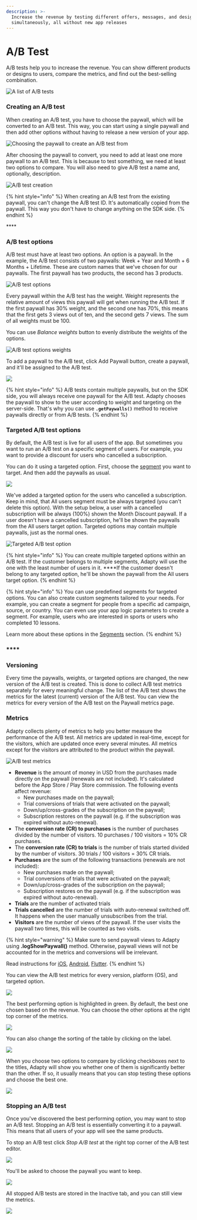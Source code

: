 ```yaml
---
description: >-
  Increase the revenue by testing different offers, messages, and designs
  simultaneously, all without new app releases
---
```


# A/B Test

A/B tests help you to increase the revenue. You can show different products or designs to users, compare the metrics, and find out the best-selling combination.

![A list of A/B tests](../.gitbook/assets/cleanshot-2021-01-28-at-22.14.50.png)

### **Creating an A/B test**

When creating an A/B test, you have to choose the paywall, which will be converted to an A/B test. This way, you can start using a single paywall and then add other options without having to release a new version of your app.

![Choosing the paywall to create an A/B test from](../.gitbook/assets/cleanshot-2021-01-28-at-22.48.59.png)

After choosing the paywall to convert, you need to add at least one more paywall to an A/B test. This is because to test something, we need at least two options to compare. You will also need to give A/B test a name and, optionally, description.

![A/B test creation](../.gitbook/assets/cleanshot-2021-01-28-at-22.39.44.png)

{% hint style="info" %}
When creating an A/B test from the existing paywall, you can't change the A/B test ID. It's automatically copied from the paywall. This way you don't have to change anything on the SDK side.
{% endhint %}

\*\*\*\*

### **A/B test options**

A/B test must have at least two options. An option is a paywall. In the example, the A/B test consists of two paywalls: Week + Year and Month + 6 Months + Lifetime. These are custom names that we've chosen for our paywalls. The first paywall has two products, the second has 3 products.

![A/B test options](../.gitbook/assets/cleanshot-2021-01-28-at-23.23.59.png)

Every paywall within the A/B test has the weight. Weight represents the relative amount of views this paywall will get when running the A/B test. If the first paywall has 30% weight, and the second one has 70%, this means that the first gets 3 views out of ten, and the second gets 7 views. The sum of all weights must be 100.

You can use _Balance weights_ button to evenly distribute the weights of the options.

![A/B test options weights](../.gitbook/assets/cleanshot-2021-01-28-at-23.23.59-1.png)

To add a paywall to the A/B test, click Add Paywall button, create a paywall, and it'll be assigned to the A/B test.

![](../.gitbook/assets/cleanshot-2021-01-28-at-23.23.59-2.png)

{% hint style="info" %}
A/B tests contain multiple paywalls, but on the SDK side, you will always receive one paywall for the A/B test. Adapty chooses the paywall to show to the user according to weight and targeting on the server-side. That's why you can use **`.getPaywalls()`** method to receive paywalls directly or from A/B tests.
{% endhint %}

### 

### Targeted A/B test options

By default, the A/B test is live for all users of the app. But sometimes you want to run an A/B test on a specific segment of users. For example, you want to provide a discount for users who cancelled a subscription.

You can do it using a targeted option. First, choose the [segment](../profiles-and-promo-campaigns/segments.md) you want to target. And then add the paywalls as usual.

![](../.gitbook/assets/cleanshot-2021-01-29-at-00.06.18.png)

We've added a targeted option for the users who cancelled a subscription. Keep in mind, that All users segment must be always targeted \(you can't delete this option\). With the setup below, a user with a cancelled subscription will be always \(100%\) shown the Month Discount paywall. If a user doesn't have a cancelled subscription, he'll be shown the paywalls from the All users target option. Targeted options may contain multiple paywalls, just as the normal ones.

![Targeted A/B test option](../.gitbook/assets/cleanshot-2021-01-29-at-00.03.31.png)

{% hint style="info" %}
You can create multiple targeted options within an A/B test. If the customer belongs to multiple segments, Adapty will use the one with the least number of users in it. ****If the customer doesn't belong to any targeted option, he'll be shown the paywall from the All users target option.
{% endhint %}

{% hint style="info" %}
You can use predefined segments for targeted options. You can also create custom segments tailored to your needs. For example, you can create a segment for people from a specific ad campaign, source, or country. You can even use your app logic parameters to create a segment. For example, users who are interested in sports or users who completed 10 lessons.  
  
Learn more about these options in the [Segments](../profiles-and-promo-campaigns/segments.md) section.
{% endhint %}

### \*\*\*\*

### **Versioning**

Every time the paywalls, weights, or targeted options are changed, the new version of the A/B test is created. This is done to collect A/B test metrics separately for every meaningful change. The list of the A/B test shows the metrics for the latest \(current\) version of the A/B test. You can view the metrics for every version of the A/B test on the Paywall metrics page.



### Metrics

Adapty collects plenty of metrics to help you better measure the performance of the A/B test. All metrics are updated in real-time, except for the visitors, which are updated once every several minutes. All metrics except for the visitors are attributed to the product within the paywall.

![A/B test metrics](../.gitbook/assets/cleanshot-2021-01-29-at-00.48.06.png)

* **Revenue** is the amount of money in USD from the purchases made directly on the paywall \(renewals are not included\). It's calculated before the App Store / Play Store commission. The following events affect revenue:
  * New purchases made on the paywall;
  * Trial conversions of trials that were activated on the paywall;
  * Down/up/cross-grades of the subscription on the paywall;
  * Subscription restores on the paywall \(e.g. if the subscription was expired without auto-renewal\).
* The **conversion rate \(CR\) to purchases** is the number of purchases divided by the number of visitors. 10 purchases / 100 visitors = 10% CR purchases.
* The **conversion rate \(CR\) to trials** is the number of trials started divided by the number of visitors. 30 trials / 100 visitors = 30% CR trials.
* **Purchases** are the sum of the following transactions \(renewals are not included\):
  * New purchases made on the paywall;
  * Trial conversions of trials that were activated on the paywall;
  * Down/up/cross-grades of the subscription on the paywall;
  * Subscription restores on the paywall \(e.g. if the subscription was expired without auto-renewal\).
* **Trials** are the number of activated trials
* **Trials cancelled** are the number of trials with auto-renewal switched off. It happens when the user manually unsubscribes from the trial.
* **Visitors** are the number of views of the paywall. If the user visits the paywall two times, this will be counted as two visits.

{% hint style="warning" %}
Make sure to send paywall views to Adapty using **.logShowPaywall\(\)** method. Otherwise, paywall views will not be accounted for in the metrics and conversions will be irrelevant.

Read instructions for [iOS](../sdk/integrating-adapty-sdk/ios-sdk-intro/ios-sdk-displaying-products.md#paywall-analytics), [Android](../sdk/integrating-adapty-sdk/android-sdk-intro/android-sdk-displaying-products.md#paywall-analytics), [Flutter](../sdk/integrating-adapty-sdk/flutter-sdk-intro/flutter-sdk-displaying-products.md#paywall-analytics).
{% endhint %}

You can view the A/B test metrics for every version, platform \(OS\), and targeted option.

![](../.gitbook/assets/cleanshot-2021-01-29-at-00.53.54.gif)



The best performing option is highlighted in green. By default, the best one chosen based on the revenue. You can choose the other options at the right top corner of the metrics.

![](../.gitbook/assets/cleanshot-2021-01-29-at-00.57.41-1.png)

You can also change the sorting of the table by clicking on the label.

![](../.gitbook/assets/cleanshot-2021-01-29-at-00.57.41-2.png)

When you choose two options to compare by clicking checkboxes next to the titles, Adapty will show you whether one of them is significantly better than the other. If so, it usually means that you can stop testing these options and choose the best one.

![](../.gitbook/assets/cleanshot-2021-01-29-at-01.07.38.png)



### Stopping an A/B test

Once you've discovered the best performing option, you may want to stop an A/B test. Stopping an A/B test is essentially converting it to a paywall. This means that all users of your app will see the same products.

To stop an A/B test click _Stop A/B test_ at the right top corner of the A/B test editor.

![](../.gitbook/assets/cleanshot-2021-01-29-at-01.13.46.png)

You'll be asked to choose the paywall you want to keep.

![](../.gitbook/assets/cleanshot-2021-01-29-at-01.12.48.png)

All stopped A/B tests are stored in the Inactive tab, and you can still view the metrics.

![](../.gitbook/assets/cleanshot-2021-01-29-at-01.23.40.png)

